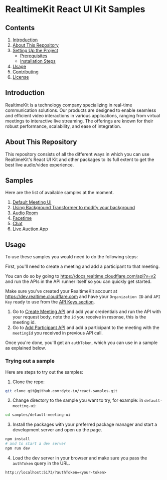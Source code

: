 # RealtimeKit React UI Kit Samples

## Contents
1. [Introduction](#introduction)
2. [About This Repository](#about-this-repository)
3. [Setting Up the Project](#setting-up-the-project)
   - [Prerequisites](#prerequisites)
   - [Installation Steps](#installation-steps)
4. [Usage](#usage)
5. [Contributing](#contributing)
6. [License](#license)

## Introduction
RealtimeKit is a technology company specializing in real-time communication solutions. Our products are designed to enable seamless and efficient video interactions in various applications, ranging from virtual meetings to interactive live streaming. The offerings are known for their robust performance, scalability, and ease of integration.

## About This Repository
This repository consists of all the different ways in which you can use RealtimeKit's
React UI Kit and other packages to its full extent to get the best live
audio/video experience.

## Samples

Here are the list of available samples at the moment.

1. [Default Meeting UI](./samples/default-meeting-ui/)
2. [Using Background Transformer to modify your background](./samples/with-background-transformer/)
3. [Audio Room](./samples/audio-room/)
4. [Facetime](./samples/facetime/)
5. [Chat](./samples/chat/)
6. [Live Auction App](./samples/live-auction/)

## Usage

To use these samples you would need to do the following steps:

First, you'll need to create a meeting and add a participant to that meeting.

You can do so by going to https://docs.realtime.cloudflare.com/api?v=v2 and run the APIs in the
API runner itself so you can quickly get started.

Make sure you've created your RealtimeKit account at https://dev.realtime.cloudflare.com and have your
`Organization ID` and `API Key` ready to use from the
[API Keys section](https://dev.realtime.cloudflare.com/apikeys).

1. Go to
   [Create Meeting API](https://docs.realtime.cloudflare.com/api/?v=v2#/operations/create_meeting)
   and add your credentials and run the API with your request body, note the
   `id` you receive in resonse, this is the meeting id.
2. Go to
   [Add Participant API](https://docs.realtime.cloudflare.com/api/?v=v2#/operations/add_participant)
   and add a participant to the meeting with the `meetingId` you received in
   previous API call.

Once you're done, you'll get an `authToken`, which you can use in a sample as
explained below.

### Trying out a sample

Here are steps to try out the samples:

1. Clone the repo:

```sh
git clone git@github.com:dyte-io/react-samples.git
```

2. Change directory to the sample you want to try, for example: in
   `default-meeting-ui`:

```sh
cd samples/default-meeting-ui
```

3. Install the packages with your preferred package manager and start a
   development server and open up the page.

```sh
npm install
# and to start a dev server
npm run dev
```

4. Load the dev server in your browser and make sure you pass the `authToken`
   query in the URL.

```
http://localhost:5173/?authToken=<your-token>
```
